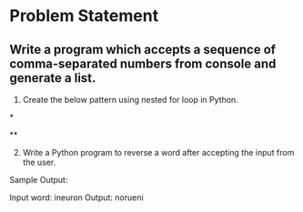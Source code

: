 # Problem Statement 

## Write a program which accepts a sequence of comma-separated numbers from console  and generate a list. 

1. Create the below pattern using nested for loop in Python. 

\*

\**

2. Write a Python program to reverse a word after accepting the input from the user. 

Sample Output: 

Input word: ineuron 
Output: norueni
